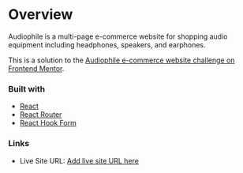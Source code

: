 # Overview

Audiophile is a multi-page e-commerce website for shopping audio equipment including headphones, speakers, and earphones.

This is a solution to the [Audiophile e-commerce website challenge on Frontend Mentor](https://www.frontendmentor.io/challenges/audiophile-ecommerce-website-C8cuSd_wx).

### Built with

- [React](https://reactjs.org/)
- [React Router](https://reactrouter.com/)
- [React Hook Form](https://react-hook-form.com/)

### Links

- Live Site URL: [Add live site URL here](https://audiophile-00552075.netlify.app/)

